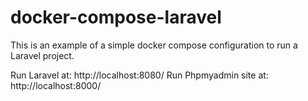 # docker-compose-laravel
This is an example of a simple docker compose configuration to run a Laravel project.

Run Laravel at: http://localhost:8080/
Run Phpmyadmin site at: http://localhost:8000/
